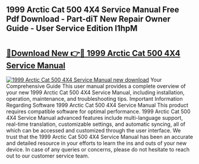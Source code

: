 ## 1999 Arctic Cat 500 4X4 Service Manual Free Pdf Download - Part-diT New Repair Owner Guide - User Service Edition I1hpM

# <h2><a href="http://bc3887.oget.top/?id=1999+Arctic+Cat+500+4X4+Service+Manual">🔗Download New 👉🔴 1999 Arctic Cat 500 4X4 Service Manual</a></h2>

[![1999 Arctic Cat 500 4X4 Service Manual new download](https://i.imgur.com/5g1atiW.png)](http://bc3887.oget.top/?id=1999+Arctic+Cat+500+4X4+Service+Manual)
Your Comprehensive Guide This user manual provides a complete overview of your new 1999 Arctic Cat 500 4X4 Service Manual, including installation, operation, maintenance, and troubleshooting tips. Important Information Regarding Software 1999 Arctic Cat 500 4X4 Service Manual This product requires compatible software for optimal performance. 1999 Arctic Cat 500 4X4 Service Manual advanced features include multi-language support, real-time translation, customizable settings, and automatic syncing, all of which can be accessed and customized through the user interface. We trust that the 1999 Arctic Cat 500 4X4 Service Manual has been an accurate and detailed resource in your efforts to learn the ins and outs of your new device. In case of any queries or concerns, please do not hesitate to reach out to our customer service team.
